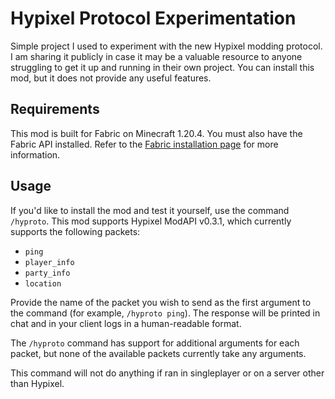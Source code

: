 # Hypixel Protocol Experimentation

Simple project I used to experiment with the new Hypixel modding protocol. I am sharing it publicly in case it may be a
valuable resource to anyone struggling to get it up and running in their own project. You can install this mod, but it
does not provide any useful features.

## Requirements

This mod is built for Fabric on Minecraft 1.20.4. You must also have the Fabric API installed. Refer to the 
[Fabric installation page](https://fabricmc.net/use/installer/) for more information.

## Usage

If you'd like to install the mod and test it yourself, use the command `/hyproto`. This mod supports Hypixel ModAPI
v0.3.1, which currently supports the following packets:

- `ping`
- `player_info`
- `party_info`
- `location`

Provide the name of the packet you wish to send as the first argument to the command (for example, `/hyproto ping`).
The response will be printed in chat and in your client logs in a human-readable format.

The `/hyproto` command has support for additional arguments for each packet, but none of the available packets currently
take any arguments.

This command will not do anything if ran in singleplayer or on a server other than Hypixel.